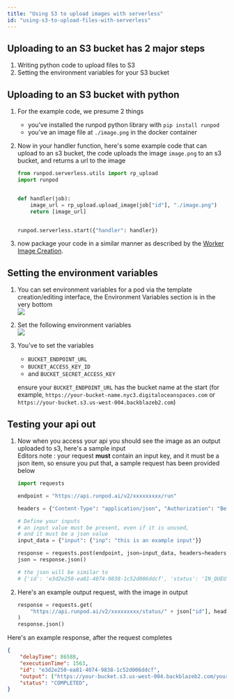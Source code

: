 ```yaml
---
title: "Using S3 to upload images with serverless"
id: "using-s3-to-upload-files-with-serverless"
---
```


## Uploading to an S3 bucket has 2 major steps

1. Writing python code to upload files to S3
2. Setting the environment variables for your S3 bucket

## Uploading to an S3 bucket with python

1. For the example code, we presume 2 things

   - you've installed the runpod python library with `pip install runpod`
   - you've an image file at `./image.png` in the docker container

2. Now in your handler function, here's some example code that can upload to an s3 bucket, the code uploads the image `image.png` to an s3 bucket, and returns a url to the image


   ```python
   from runpod.serverless.utils import rp_upload
   import runpod


   def handler(job):
       image_url = rp_upload.upload_image(job["id"], "./image.png")
       return [image_url]


   runpod.serverless.start({"handler": handler})
   ```


3. now package your code in a similar manner as described by the [Worker Image Creation](/api/custom-apis/worker-image-creation).

## Setting the environment variables

1. You can set environment variables for a pod via the template creation/editing interface, the Environment Variables section is in the very bottom\
   ![](https://files.readme.io/2d93548-image.png)
2. Set the following environment variables\
   ![](https://files.readme.io/0693616-image.png)
3. You've to set the variables

   - `BUCKET_ENDPOINT_URL`
   - `BUCKET_ACCESS_KEY_ID`
   - and `BUCKET_SECRET_ACCESS_KEY`

   ensure your `BUCKET_ENDPOINT_URL` has the bucket name at the start (for example, `https://your-bucket-name.nyc3.digitaloceanspaces.com` or `https://your-bucket.s3.us-west-004.backblazeb2.com`)

## Testing your api out

1. Now when you access your api you should see the image as an output uploaded to s3, here's a sample input\
   Editors note : your request **must** contain an input key, and it must be a json item, so ensure you put that, a sample request has been provided below


   ```python
   import requests

   endpoint = "https://api.runpod.ai/v2/xxxxxxxxx/run"

   headers = {"Content-Type": "application/json", "Authorization": "Bearer XXXXXXXXXXXXX"}

   # Define your inputs
   # an input value must be present, even if it is unused,
   # and it must be a json value
   input_data = {"input": {"inp": "this is an example input"}}

   response = requests.post(endpoint, json=input_data, headers=headers)
   json = response.json()

   # the json will be similar to
   # {'id': 'e3d2e250-ea81-4074-9838-1c52d006ddcf', 'status': 'IN_QUEUE'}
   ```


2. Here's an example output request, with the image in output


   ```python
   response = requests.get(
       "https://api.runpod.ai/v2/xxxxxxxxx/status/" + json["id"], headers=headers
   )
   response.json()
   ```


Here's an example response, after the request completes


   ```json
   {
       "delayTime": 86588,
       "executionTime": 1563,
       "id": "e3d2e250-ea81-4074-9838-1c52d006ddcf",
       "output": ["https://your-bucket.s3.us-west-004.backblazeb2.com/your-image.png"],
       "status": "COMPLETED",
   }
   ```

